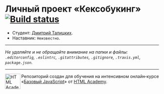 # Личный проект «Кексобукинг» [![Build status][travis-image]][travis-url]

* Студент: [Дмитрий Талицких](https://up.htmlacademy.ru/javascript/11/user/455709).
* Наставник: `Неизвестно`.

---

_Не удаляйте и не обращайте внимание на папки и файлы:_<br>
_`.editorconfig`, `.eslintrc`, `.gitattributes`, `.gitignore`, `.travis.yml`, `package.json`._

---

<a href="https://htmlacademy.ru/intensive/javascript"><img align="left" width="50" height="50" title="HTML Academy" src="https://up.htmlacademy.ru/static/img/intensive/javascript/logo-for-github.svg"></a>

Репозиторий создан для обучения на интенсивном онлайн‑курсе «[Базовый JavaScript](https://htmlacademy.ru/intensive/javascript)» от [HTML Academy](https://htmlacademy.ru).

[travis-image]: https://travis-ci.org/htmlacademy-javascript/455709-keksobooking.svg?branch=master
[travis-url]: https://travis-ci.org/htmlacademy-javascript/455709-keksobooking
